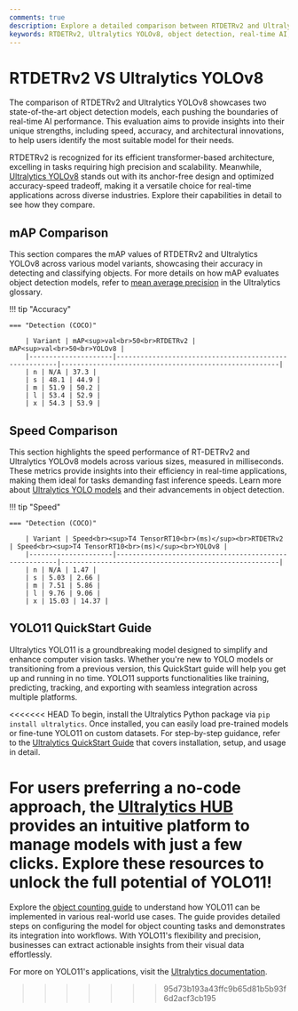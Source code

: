 ```yaml
---
comments: true
description: Explore a detailed comparison between RTDETRv2 and Ultralytics YOLOv8, two state-of-the-art models revolutionizing real-time AI and object detection. Discover how these models perform in terms of speed, accuracy, and efficiency for cutting-edge computer vision and edge AI applications.
keywords: RTDETRv2, Ultralytics YOLOv8, object detection, real-time AI, edge AI, computer vision, model comparison, Ultralytics, RT-DETR, YOLOv8 performance
---
```


# RTDETRv2 VS Ultralytics YOLOv8

The comparison of RTDETRv2 and Ultralytics YOLOv8 showcases two state-of-the-art object detection models, each pushing the boundaries of real-time AI performance. This evaluation aims to provide insights into their unique strengths, including speed, accuracy, and architectural innovations, to help users identify the most suitable model for their needs.

RTDETRv2 is recognized for its efficient transformer-based architecture, excelling in tasks requiring high precision and scalability. Meanwhile, [Ultralytics YOLOv8](https://docs.ultralytics.com/models/yolov8/) stands out with its anchor-free design and optimized accuracy-speed tradeoff, making it a versatile choice for real-time applications across diverse industries. Explore their capabilities in detail to see how they compare.

## mAP Comparison

This section compares the mAP values of RTDETRv2 and Ultralytics YOLOv8 across various model variants, showcasing their accuracy in detecting and classifying objects. For more details on how mAP evaluates object detection models, refer to [mean average precision](https://www.ultralytics.com/glossary/mean-average-precision-map) in the Ultralytics glossary.

!!! tip "Accuracy"

    === "Detection (COCO)"

    	| Variant | mAP<sup>val<br>50<br>RTDETRv2 | mAP<sup>val<br>50<br>YOLOv8 |
    	|---------------------|-------------------------------------------------------|-------------------------------------------------------|
    	| n | N/A | 37.3 |
    	| s | 48.1 | 44.9 |
    	| m | 51.9 | 50.2 |
    	| l | 53.4 | 52.9 |
    	| x | 54.3 | 53.9 |

## Speed Comparison

This section highlights the speed performance of RT-DETRv2 and Ultralytics YOLOv8 models across various sizes, measured in milliseconds. These metrics provide insights into their efficiency in real-time applications, making them ideal for tasks demanding fast inference speeds. Learn more about [Ultralytics YOLO models](https://github.com/ultralytics/ultralytics) and their advancements in object detection.

!!! tip "Speed"

    === "Detection (COCO)"

    	| Variant | Speed<br><sup>T4 TensorRT10<br>(ms)</sup><br>RTDETRv2 | Speed<br><sup>T4 TensorRT10<br>(ms)</sup><br>YOLOv8 |
    	|---------------------|-------------------------------------------------------|-------------------------------------------------------|
    	| n | N/A | 1.47 |
    	| s | 5.03 | 2.66 |
    	| m | 7.51 | 5.86 |
    	| l | 9.76 | 9.06 |
    	| x | 15.03 | 14.37 |

## YOLO11 QuickStart Guide

Ultralytics YOLO11 is a groundbreaking model designed to simplify and enhance computer vision tasks. Whether you're new to YOLO models or transitioning from a previous version, this QuickStart guide will help you get up and running in no time. YOLO11 supports functionalities like training, predicting, tracking, and exporting with seamless integration across multiple platforms.

<<<<<<< HEAD
To begin, install the Ultralytics Python package via `pip install ultralytics`. Once installed, you can easily load pre-trained models or fine-tune YOLO11 on custom datasets. For step-by-step guidance, refer to the [Ultralytics QuickStart Guide](https://docs.ultralytics.com/quickstart/) that covers installation, setup, and usage in detail.

# For users preferring a no-code approach, the [Ultralytics HUB](https://www.ultralytics.com/hub) provides an intuitive platform to manage models with just a few clicks. Explore these resources to unlock the full potential of YOLO11!

Explore the [object counting guide](https://docs.ultralytics.com/guides/object-counting/) to understand how YOLO11 can be implemented in various real-world use cases. The guide provides detailed steps on configuring the model for object counting tasks and demonstrates its integration into workflows. With YOLO11's flexibility and precision, businesses can extract actionable insights from their visual data effortlessly.

For more on YOLO11's applications, visit the [Ultralytics documentation](https://docs.ultralytics.com/).

> > > > > > > 95d73b193a43ffc9b65d81b5b93f6d2acf3cb195
